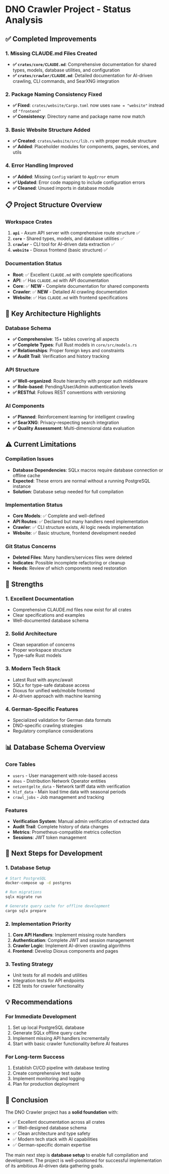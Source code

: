 # DNO Crawler Project - Status Analysis

## ✅ Completed Improvements

### 1. Missing CLAUDE.md Files Created
- **✅ `crates/core/CLAUDE.md`**: Comprehensive documentation for shared types, models, database utilities, and configuration
- **✅ `crates/crawler/CLAUDE.md`**: Detailed documentation for AI-driven crawling, CLI commands, and SearXNG integration

### 2. Package Naming Consistency Fixed
- **✅ Fixed**: `crates/website/Cargo.toml` now uses `name = "website"` instead of `"frontend"`
- **✅ Consistency**: Directory name and package name now match

### 3. Basic Website Structure Added
- **✅ Created**: `crates/website/src/lib.rs` with proper module structure
- **✅ Added**: Placeholder modules for components, pages, services, and utils

### 4. Error Handling Improved
- **✅ Added**: Missing `Config` variant to `AppError` enum
- **✅ Updated**: Error code mapping to include configuration errors
- **✅ Cleaned**: Unused imports in database module

## 📋 Project Structure Overview

### Workspace Crates
1. **`api`** - Axum API server with comprehensive route structure ✅
2. **`core`** - Shared types, models, and database utilities ✅
3. **`crawler`** - CLI tool for AI-driven data extraction ✅
4. **`website`** - Dioxus frontend (basic structure) ✅

### Documentation Status
- **Root**: ✅ Excellent `CLAUDE.md` with complete specifications
- **API**: ✅ Has `CLAUDE.md` with API documentation
- **Core**: ✅ **NEW** - Complete documentation for shared components
- **Crawler**: ✅ **NEW** - Detailed AI crawling documentation
- **Website**: ✅ Has `CLAUDE.md` with frontend specifications

## 🎯 Key Architecture Highlights

### Database Schema
- **✅ Comprehensive**: 15+ tables covering all aspects
- **✅ Complete Types**: Full Rust models in `core/src/models.rs`
- **✅ Relationships**: Proper foreign keys and constraints
- **✅ Audit Trail**: Verification and history tracking

### API Structure
- **✅ Well-organized**: Route hierarchy with proper auth middleware
- **✅ Role-based**: Pending/User/Admin authentication levels
- **✅ RESTful**: Follows REST conventions with versioning

### AI Components
- **✅ Planned**: Reinforcement learning for intelligent crawling
- **✅ SearXNG**: Privacy-respecting search integration
- **✅ Quality Assessment**: Multi-dimensional data evaluation

## ⚠️ Current Limitations

### Compilation Issues
- **Database Dependencies**: SQLx macros require database connection or offline cache
- **Expected**: These errors are normal without a running PostgreSQL instance
- **Solution**: Database setup needed for full compilation

### Implementation Status
- **Core Models**: ✅ Complete and well-defined
- **API Routes**: ✅ Declared but many handlers need implementation
- **Crawler**: ✅ CLI structure exists, AI logic needs implementation
- **Website**: ✅ Basic structure, frontend development needed

### Git Status Concerns
- **Deleted Files**: Many handlers/services files were deleted
- **Indicates**: Possible incomplete refactoring or cleanup
- **Needs**: Review of which components need restoration

## 🚀 Strengths

### 1. Excellent Documentation
- Comprehensive CLAUDE.md files now exist for all crates
- Clear specifications and examples
- Well-documented database schema

### 2. Solid Architecture
- Clean separation of concerns
- Proper workspace structure
- Type-safe Rust models

### 3. Modern Tech Stack
- Latest Rust with async/await
- SQLx for type-safe database access
- Dioxus for unified web/mobile frontend
- AI-driven approach with machine learning

### 4. German-Specific Features
- Specialized validation for German data formats
- DNO-specific crawling strategies
- Regulatory compliance considerations

## 📊 Database Schema Overview

### Core Tables
- `users` - User management with role-based access
- `dnos` - Distribution Network Operator entities
- `netzentgelte_data` - Network tariff data with verification
- `hlzf_data` - Main load time data with seasonal periods
- `crawl_jobs` - Job management and tracking

### Features
- **Verification System**: Manual admin verification of extracted data
- **Audit Trail**: Complete history of data changes
- **Metrics**: Prometheus-compatible metrics collection
- **Sessions**: JWT token management

## 🎯 Next Steps for Development

### 1. Database Setup
```bash
# Start PostgreSQL
docker-compose up -d postgres

# Run migrations
sqlx migrate run

# Generate query cache for offline development
cargo sqlx prepare
```

### 2. Implementation Priority
1. **Core API Handlers**: Implement missing route handlers
2. **Authentication**: Complete JWT and session management
3. **Crawler Logic**: Implement AI-driven crawling algorithms
4. **Frontend**: Develop Dioxus components and pages

### 3. Testing Strategy
- Unit tests for all models and utilities
- Integration tests for API endpoints
- E2E tests for crawler functionality

## 💡 Recommendations

### For Immediate Development
1. Set up local PostgreSQL database
2. Generate SQLx offline query cache
3. Implement missing API handlers incrementally
4. Start with basic crawler functionality before AI features

### For Long-term Success
1. Establish CI/CD pipeline with database testing
2. Create comprehensive test suite
3. Implement monitoring and logging
4. Plan for production deployment

## 🎉 Conclusion

The DNO Crawler project has a **solid foundation** with:
- ✅ Excellent documentation across all crates
- ✅ Well-designed database schema
- ✅ Clean architecture and type safety
- ✅ Modern tech stack with AI capabilities
- ✅ German-specific domain expertise

The main next step is **database setup** to enable full compilation and development. The project is well-positioned for successful implementation of its ambitious AI-driven data gathering goals.